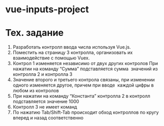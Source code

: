 # vue-inputs-project
# Тех. задание
1. Разработать контролл ввода числа используя Vue.js.
2. Поместить на страницу 3 контролла, организовать их взаимодействие с помощью Vuex.
3. Контрол 1 изменяется независимо от двух других контролов При нажатии на команду “Сумма” подставляется сумма  значений из контролла 2 и контролла 3
4. Значение второго и третьего контрола связаны, при изменении одного изменяется другое, причем при вводе  каждой цифры в любом из контролов
5. При нажатии на команду “Константа” контролла 2 в контролл подставляется значение 1000 
6. Контролл 3 не имеет команд
7. По нажатию Tab/Shift-Tab происходит обход контроллов по кругу вперед и назад соответственно

